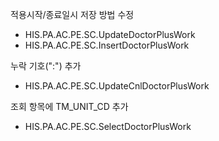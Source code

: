 


적용시작/종료일시 저장 방법 수정
- HIS.PA.AC.PE.SC.UpdateDoctorPlusWork
- HIS.PA.AC.PE.SC.InsertDoctorPlusWork

누락 기호(":") 추가
- HIS.PA.AC.PE.SC.UpdateCnlDoctorPlusWork

조회 항목에 TM_UNIT_CD 추가
- HIS.PA.AC.PE.SC.SelectDoctorPlusWork